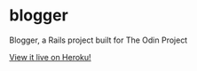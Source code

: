 # blogger

Blogger, a Rails project built for The Odin Project

[View it live on Heroku!](https://masterful-blagger.herokuapp.com)
